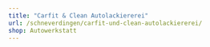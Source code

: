 ```yaml
---
title: "Carfit & Clean Autolackiererei"
url: /schneverdingen/carfit-und-clean-autolackiererei/
shop: Autowerkstatt
---
```

